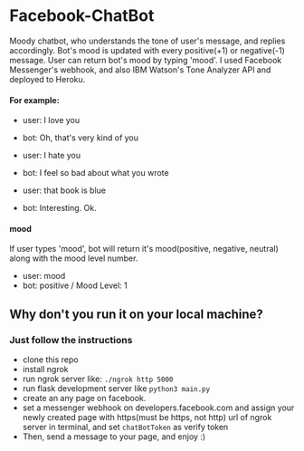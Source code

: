 # Facebook-ChatBot

Moody chatbot, who understands the tone of user's message, and replies accordingly.
Bot's mood is updated with every positive(+1) or negative(-1) message. User can return bot's mood by typing 'mood'. 
I used Facebook Messenger's webhook, and also IBM Watson's Tone Analyzer API and deployed to Heroku.


#### For example:
* user: I love you
* bot: Oh, that's very kind of you

* user: I hate you
* bot: I feel so bad about what you wrote

* user: that book is blue
* bot: Interesting. Ok.

#### mood
If user types 'mood', bot will return it's mood(positive, negative, neutral) along with the mood level number.
* user: mood
* bot: positive / Mood Level: 1

## Why don't you run it on your local machine?
### Just follow the instructions
* clone this repo
* install ngrok
* run ngrok server like: ```./ngrok http 5000```
* run flask development server like ```python3 main.py```
* create an any page on facebook.
* set a messenger webhook on developers.facebook.com and assign your newly created page with https(must be https, not http) url of ngrok server in terminal, and set ```chatBotToken``` as verify token
* Then, send a message to your page, and enjoy :)
